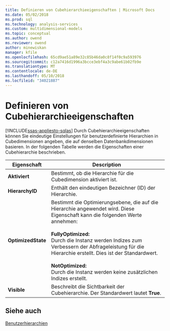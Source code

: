 ```yaml
---
title: Definieren von Cubehierarchieeigenschaften | Microsoft Docs
ms.date: 05/02/2018
ms.prod: sql
ms.technology: analysis-services
ms.custom: multidimensional-models
ms.topic: conceptual
ms.author: owend
ms.reviewer: owend
author: minewiskan
manager: kfile
ms.openlocfilehash: 65cd9ae51a89e32c85b46da0c8f14f0c9a593976
ms.sourcegitcommit: c12a7416d1996a3bcce3ebf4a3c9abe61b02fb9e
ms.translationtype: MT
ms.contentlocale: de-DE
ms.lasthandoff: 05/10/2018
ms.locfileid: "34021887"
---
```

# <a name="define-cube-hierarchy-properties"></a>Definieren von Cubehierarchieeigenschaften
[!INCLUDE[ssas-appliesto-sqlas](../../includes/ssas-appliesto-sqlas.md)]
  Durch Cubehierarchieeigenschaften können Sie eindeutige Einstellungen für benutzerdefinierte Hierarchien in Cubedimensionen angeben, die auf denselben Datenbankdimensionen basieren. In der folgenden Tabelle werden die Eigenschaften einer Cubehierarchie beschrieben.  
  
|Eigenschaft|Description|  
|--------------|-----------------|  
|**Aktiviert**|Bestimmt, ob die Hierarchie für die Cubedimension aktiviert ist.|  
|**HierarchyID**|Enthält den eindeutigen Bezeichner (ID) der Hierarchie.|  
|**OptimizedState**|Bestimmt die Optimierungsebene, die auf die Hierarchie angewendet wird. Diese Eigenschaft kann die folgenden Werte annehmen:<br /><br /> **FullyOptimized:**<br />                    Durch die Instanz werden Indizes zum Verbessern der Abfrageleistung für die Hierarchie erstellt. Dies ist der Standardwert.<br /><br /> **NotOptimized:**<br />                    Durch die Instanz werden keine zusätzlichen Indizes erstellt.|  
|**Visible**|Beschreibt die Sichtbarkeit der Cubehierarchie. Der Standardwert lautet **True**.|  
  
## <a name="see-also"></a>Siehe auch  
 [Benutzerhierarchien](../../analysis-services/multidimensional-models-olap-logical-dimension-objects/user-hierarchies.md)  
  
  
